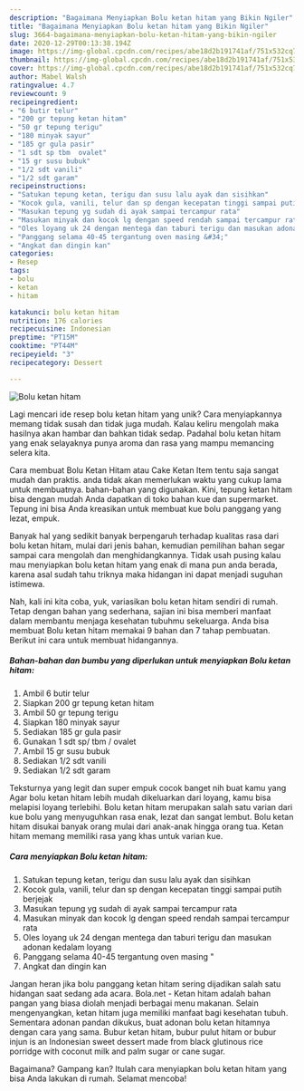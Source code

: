 ```yaml
---
description: "Bagaimana Menyiapkan Bolu ketan hitam yang Bikin Ngiler"
title: "Bagaimana Menyiapkan Bolu ketan hitam yang Bikin Ngiler"
slug: 3664-bagaimana-menyiapkan-bolu-ketan-hitam-yang-bikin-ngiler
date: 2020-12-29T00:13:38.194Z
image: https://img-global.cpcdn.com/recipes/abe18d2b191741af/751x532cq70/bolu-ketan-hitam-foto-resep-utama.jpg
thumbnail: https://img-global.cpcdn.com/recipes/abe18d2b191741af/751x532cq70/bolu-ketan-hitam-foto-resep-utama.jpg
cover: https://img-global.cpcdn.com/recipes/abe18d2b191741af/751x532cq70/bolu-ketan-hitam-foto-resep-utama.jpg
author: Mabel Walsh
ratingvalue: 4.7
reviewcount: 9
recipeingredient:
- "6 butir telur"
- "200 gr tepung ketan hitam"
- "50 gr tepung terigu"
- "180 minyak sayur"
- "185 gr gula pasir"
- "1 sdt sp tbm  ovalet"
- "15 gr susu bubuk"
- "1/2 sdt vanili"
- "1/2 sdt garam"
recipeinstructions:
- "Satukan tepung ketan, terigu dan susu lalu ayak dan sisihkan"
- "Kocok gula, vanili, telur dan sp dengan kecepatan tinggi sampai putih berjejak"
- "Masukan tepung yg sudah di ayak sampai tercampur rata"
- "Masukan minyak dan kocok lg dengan speed rendah sampai tercampur rata"
- "Oles loyang uk 24 dengan mentega dan taburi terigu dan masukan adonan kedalam loyang"
- "Panggang selama 40-45 tergantung oven masing &#34;"
- "Angkat dan dingin kan"
categories:
- Resep
tags:
- bolu
- ketan
- hitam

katakunci: bolu ketan hitam 
nutrition: 176 calories
recipecuisine: Indonesian
preptime: "PT15M"
cooktime: "PT44M"
recipeyield: "3"
recipecategory: Dessert

---
```



![Bolu ketan hitam](https://img-global.cpcdn.com/recipes/abe18d2b191741af/751x532cq70/bolu-ketan-hitam-foto-resep-utama.jpg)

Lagi mencari ide resep bolu ketan hitam yang unik? Cara menyiapkannya memang tidak susah dan tidak juga mudah. Kalau keliru mengolah maka hasilnya akan hambar dan bahkan tidak sedap. Padahal bolu ketan hitam yang enak selayaknya punya aroma dan rasa yang mampu memancing selera kita.

Cara membuat Bolu Ketan Hitam atau Cake Ketan Item tentu saja sangat mudah dan praktis. anda tidak akan memerlukan waktu yang cukup lama untuk membuatnya. bahan-bahan yang digunakan. Kini, tepung ketan hitam bisa dengan mudah Anda dapatkan di toko bahan kue dan supermarket. Tepung ini bisa Anda kreasikan untuk membuat kue bolu panggang yang lezat, empuk.

Banyak hal yang sedikit banyak berpengaruh terhadap kualitas rasa dari bolu ketan hitam, mulai dari jenis bahan, kemudian pemilihan bahan segar sampai cara mengolah dan menghidangkannya. Tidak usah pusing kalau mau menyiapkan bolu ketan hitam yang enak di mana pun anda berada, karena asal sudah tahu triknya maka hidangan ini dapat menjadi suguhan istimewa.


Nah, kali ini kita coba, yuk, variasikan bolu ketan hitam sendiri di rumah. Tetap dengan bahan yang sederhana, sajian ini bisa memberi manfaat dalam membantu menjaga kesehatan tubuhmu sekeluarga. Anda bisa membuat Bolu ketan hitam memakai 9 bahan dan 7 tahap pembuatan. Berikut ini cara untuk membuat hidangannya.

<!--inarticleads1-->

##### Bahan-bahan dan bumbu yang diperlukan untuk menyiapkan Bolu ketan hitam:

1. Ambil 6 butir telur
1. Siapkan 200 gr tepung ketan hitam
1. Ambil 50 gr tepung terigu
1. Siapkan 180 minyak sayur
1. Sediakan 185 gr gula pasir
1. Gunakan 1 sdt sp/ tbm / ovalet
1. Ambil 15 gr susu bubuk
1. Sediakan 1/2 sdt vanili
1. Sediakan 1/2 sdt garam


Teksturnya yang legit dan super empuk cocok banget nih buat kamu yang Agar bolu ketan hitam lebih mudah dikeluarkan dari loyang, kamu bisa melapisi loyang terlebihi. Bolu ketan hitam merupakan salah satu varian dari kue bolu yang menyuguhkan rasa enak, lezat dan sangat lembut. Bolu ketan hitam disukai banyak orang mulai dari anak-anak hingga orang tua. Ketan hitam memang memiliki rasa yang khas untuk varian kue. 

<!--inarticleads2-->

##### Cara menyiapkan Bolu ketan hitam:

1. Satukan tepung ketan, terigu dan susu lalu ayak dan sisihkan
1. Kocok gula, vanili, telur dan sp dengan kecepatan tinggi sampai putih berjejak
1. Masukan tepung yg sudah di ayak sampai tercampur rata
1. Masukan minyak dan kocok lg dengan speed rendah sampai tercampur rata
1. Oles loyang uk 24 dengan mentega dan taburi terigu dan masukan adonan kedalam loyang
1. Panggang selama 40-45 tergantung oven masing &#34;
1. Angkat dan dingin kan


Jangan heran jika bolu panggang ketan hitam sering dijadikan salah satu hidangan saat sedang ada acara. Bola.net - Ketan hitam adalah bahan pangan yang biasa diolah menjadi berbagai menu makanan. Selain mengenyangkan, ketan hitam juga memiliki manfaat bagi kesehatan tubuh. Sementara adonan pandan dikukus, buat adonan bolu ketan hitamnya dengan cara yang sama. Bubur ketan hitam, bubur pulut hitam or bubur injun is an Indonesian sweet dessert made from black glutinous rice porridge with coconut milk and palm sugar or cane sugar. 

Bagaimana? Gampang kan? Itulah cara menyiapkan bolu ketan hitam yang bisa Anda lakukan di rumah. Selamat mencoba!
